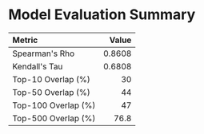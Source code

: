 # Model Evaluation Summary

| Metric              |   Value |
|:--------------------|--------:|
| Spearman's Rho      |  0.8608 |
| Kendall's Tau       |  0.6808 |
| Top-10 Overlap (%)  | 30      |
| Top-50 Overlap (%)  | 44      |
| Top-100 Overlap (%) | 47      |
| Top-500 Overlap (%) | 76.8    |